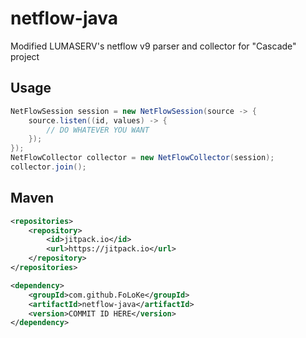 # netflow-java
Modified LUMASERV's netflow v9 parser and collector for "Cascade" project

## Usage
```java
NetFlowSession session = new NetFlowSession(source -> {
    source.listen((id, values) -> {
        // DO WHATEVER YOU WANT
    });
});
NetFlowCollector collector = new NetFlowCollector(session);
collector.join();
```

## Maven
```xml
<repositories>
    <repository>
        <id>jitpack.io</id>
        <url>https://jitpack.io</url>
    </repository>
</repositories>
```
```xml
<dependency>
    <groupId>com.github.FoLoKe</groupId>
    <artifactId>netflow-java</artifactId>
    <version>COMMIT ID HERE</version>
</dependency>
```